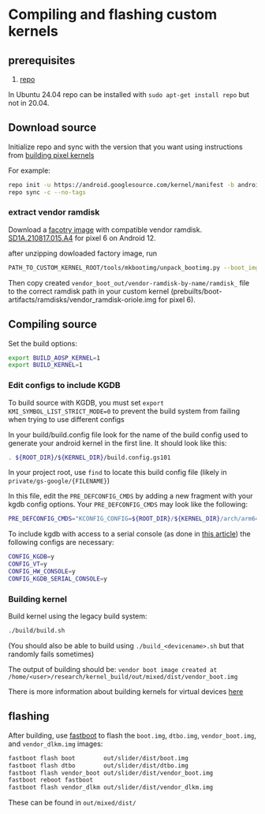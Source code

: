 <!--add more detail-->

# Compiling and flashing custom kernels

## prerequisites
  1) [repo](https://gerrit.googlesource.com/git-repo/+/refs/heads/main/README.md)

In Ubuntu 24.04 repo can be installed with `sudo apt-get install repo` but not in 20.04. 

## Download source 
Initialize repo and sync with the version that you want using instructions from [building pixel kernels](https://source.android.com/docs/setup/build/building-pixel-kernels)

For example:
```bash
repo init -u https://android.googlesource.com/kernel/manifest -b android-gs-raviole-5.10-android12-d1
repo sync -c --no-tags
```

### extract vendor ramdisk
Download a [facotry image](https://developers.google.com/android/images) with compatible vendor ramdisk. [SD1A.210817.015.A4](https://dl.google.com/dl/android/aosp/oriole-sd1a.210817.015.a4-factory-074b7f51.zip) for pixel 6 on Android 12.

after unzipping dowloaded factory image, run 
```bash
PATH_TO_CUSTOM_KERNEL_ROOT/tools/mkbootimg/unpack_bootimg.py --boot_img vendor_boot.img --out vendor_boot_out
```
Then copy created `vendor_boot_out/vendor-ramdisk-by-name/ramdisk_` file to the correct ramdisk path in your custom kernel (prebuilts/boot-artifacts/ramdisks/vendor_ramdisk-oriole.img for pixel 6).

## Compiling source
Set the build options:

```sh
export BUILD_AOSP_KERNEL=1
export BUILD_KERNEL=1
```

### Edit configs to include KGDB
To build source with KGDB, you must set `export KMI_SYMBOL_LIST_STRICT_MODE=0` to prevent the build system from failing when trying to use different configs

In your build/build.config file look for the name of the build config used to generate your android kernel in the first line. It should look like this:
```sh
. ${ROOT_DIR}/${KERNEL_DIR}/build.config.gs101
```
In your project root, use `find` to locate this build config file (likely in `private/gs-google/{FILENAME}`)

In this file, edit the `PRE_DEFCONFIG_CMDS` by adding a new fragment with your kgdb config options. Your `PRE_DEFCONFIG_CMDS` may look like the following:
```sh
PRE_DEFCONFIG_CMDS="KCONFIG_CONFIG=${ROOT_DIR}/${KERNEL_DIR}/arch/arm64/configs/${DEFCONFIG} ${ROOT_DIR}/${KERNEL_DIR}/scripts/kconfig/merge_config.sh -m -r ${ROOT_DIR}/${KERNEL_DIR}/arch/arm64/configs/gki_defconfig ${ROOT_DIR}/${KERNEL_DIR}/arch/arm64/configs/slider_gki.fragment ${ROOT_DIR}/${KERNEL_DIR}/arch/arm64/configs/kgdb.fragment"
```

To include kgdb with access to a serial console (as done in [this article](https://xairy.io/articles/pixel-kgdb)) the following configs are necessary:
```sh
CONFIG_KGDB=y
CONFIG_VT=y
CONFIG_HW_CONSOLE=y
CONFIG_KGDB_SERIAL_CONSOLE=y
```

### Building kernel
Build kernel using the legacy build system: 
```bash 
./build/build.sh
```

(You should also be able to build using `./build_<devicename>.sh` but that randomly fails sometimes)

The output of building should be:
```vendor boot image created at /home/<user>/research/kernel_build/out/mixed/dist/vendor_boot.img```

There is more information about building kernels for virtual devices [here](https://source.android.com/docs/setup/build/building-kernels)


## flashing
After building, use [fastboot](https://source.android.com/docs/setup/test/running) to flash the `boot.img`, `dtbo.img`, `vendor_boot.img`, and `vendor_dlkm.img` images:
```bash
fastboot flash boot        out/slider/dist/boot.img
fastboot flash dtbo        out/slider/dist/dtbo.img
fastboot flash vendor_boot out/slider/dist/vendor_boot.img
fastboot reboot fastboot
fastboot flash vendor_dlkm out/slider/dist/vendor_dlkm.img
```

These can be found in `out/mixed/dist/`

<!-- 
turn off KMI_SYMBOL_LIST_STRICT_MODE
patch build.config.gs101 to add another defconfig fragment with kgdb configs
-->